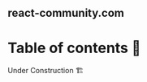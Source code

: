 ## react-community.com 

Table of contents 🚧 
=================

<!--ts-->
  Under Construction 🏗️
<!--te-->
